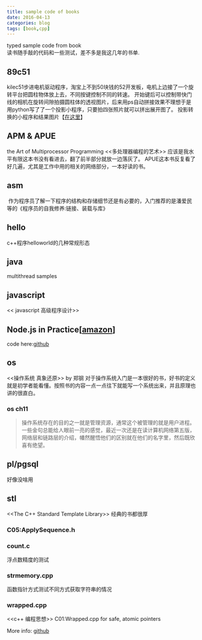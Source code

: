 ```yaml
---
title: sample code of books
date: 2016-04-13
categories: blog
tags: [book,cpp]
---
```

typed sample code from book  
读书随手敲的代码和一些测试，差不多是我这几年的书单.

## 89c51
kilec51步进电机驱动程序，淘宝上不到50块钱的52开发板，电机上边接了一个旋转平台把圆柱物体放上去，不同按键控制不同的转速。 
开始键后可以控制带快门线的相机在旋转间隙拍摄圆柱体的透视图片，后来用ps自动拼接效果不理想于是用python写了了一个投影小程序，只要拍四张照片就可以拼出展开图了。
投影转换的小程序和结果图片【[在这里](https://github.com/bblu/algopython/tree/master/gis)】

## APM & APUE
the Art of Multiprocessor Programming
<<多处理器编程的艺术>> 应该是我水平有限这本书没有看进去，翻了前半部分就放一边落灰了。
APUE这本书反复看了好几遍，尤其是工作中用的相关的网络部分，一本好读的书。

## asm
  作为程序员了解一下程序的结构和存储细节还是有必要的，入门推荐的是潘爱民等的《程序员的自我修养:链接、装载与库》 

## hello
c++程序helloworld的几种常规形态

## java
multithread samples
  
## javascript
<< javascript 高级程序设计>>

## Node.js in Practice[[amazon](https://www.amazon.com/Node-js-Practice-Alex-R-Young/dp/1617290939)]
code here:[github](https://github.com/bblu/nodejs/tree/master/practice)

## os 
<<操作系统 真象还原>> by 郑钢 对于操作系统入门是一本很好的书，好书的定义就是初学者能看懂。按照书的内容一点一点往下就能写一个系统出来，并且原理也讲的很直白。

### os ch11
>操作系统存在的目的之一就是管理资源，通常这个被管理的就是用户进程。
一些金句总能给人眼前一亮的感觉，最近一次还是在读计算机网络第五版，网络层和链路层的介绍，幡然醒悟他们的区别就在他们的名字里，然后既欣喜有绝望。

## pl/pgsql
好像没啥用

## stl 
<<The C++ Standard Template Library>> 经典的书都很厚  

### C05:ApplySequence.h

### count.c 
浮点数精度的测试

### strmemory.cpp
函数指针方式测试不同方式获取字符串的情况

### wrapped.cpp
<<c++ 编程思想>> C01:Wrapped.cpp for safe, atomic pointers

More info: [github](https://github.com/bblu/samples)
